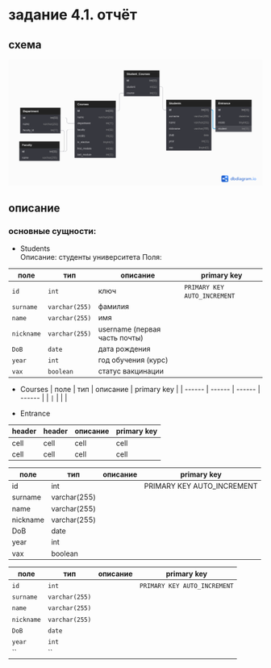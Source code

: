 # задание 4.1. отчёт
## схема
![image](./ps1.png)
## описание
### основные сущности:
- Students  
Описание: студенты университета
Поля:  

| поле | тип | описание | primary key |
| ------ | ------ | ------ | ------ |
| `id` | `int` | ключ | `PRIMARY KEY AUTO_INCREMENT` |
| `surname` | `varchar(255)` | фамилия |  |
| `name` | `varchar(255)` | имя |  |
| `nickname` | `varchar(255)` | username (первая часть почты) |  |
| `DoB` | `date` | дата рождения |  |
| `year` | `int` | год обучения (курс) |  |
| `vax` | `boolean` | статус вакцинации |  |

- Courses
| поле | тип | описание | primary key |
| ------ | ------ | ------ | ------ |
| `` | `` |  |  |

- Entrance

| header | header | описание | primary key |
| ------ | ------ | ------ | ------ |
| cell | cell | cell | cell |
| cell | cell | cell | cell |


| поле | тип | описание | primary key |
| ------ | ------ | ------ | ------ |
| id | int |  | PRIMARY KEY AUTO_INCREMENT |
| surname | varchar(255) |  |  |
| name | varchar(255) |  |  |
| nickname | varchar(255) |  |  |
| DoB | date |  |  |
| year | int |  |  |
| vax | boolean |  |  |

| поле | тип | описание | primary key |
| ------ | ------ | ------ | ------ |
| `id` | `int` |  | `PRIMARY KEY AUTO_INCREMENT` |
| `surname` | `varchar(255)` |  |  |
| `name` | `varchar(255)` |  |  |
| `nickname` | `varchar(255)` |  |  |
| `DoB` | `date` |  |  |
| `year` | `int` |  |  |
| `` | `` |  |  |
